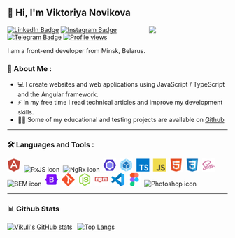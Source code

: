 ## 👋 Hi, I'm Viktoriya Novikova

<img src="https://media.giphy.com/media/v1.Y2lkPTc5MGI3NjExZDc0NTE1ODE2ZGQwNGQ4MWY3ZmVhMzFiMGEzYmZjZjA5ODk5ODJjZCZjdD1z/F73KLZL9eAfDcDQFAt/giphy.gif" width="180px" align="right"/>

<a href="https://www.linkedin.com/in/viktoryia-novikava/"><img src="https://img.shields.io/badge/LinkedIn-004182?style=flat&logo=linkedin&logoColor=white" alt="LinkedIn Badge"/></a>
<a href="https://www.instagram.com/novikowavika/"><img src="https://img.shields.io/badge/Instagram-E1306C?style=flat&logo=instagram&logoColor=white" alt="Instagram Badge"/></a>
<a href="https://t.me/vika_nowikova"><img src="https://img.shields.io/badge/Telegram-0088cc?style=flat&logo=telegram&logoColor=white" alt="Telegram Badge"/></a>
<a href="https://github.com/vikuli/"><img src="https://komarev.com/ghpvc/?username=vikuli&color=69219d&style=flat&label=Views" alt="Profile views"/></a>

I am a front-end developer from Minsk, Belarus.

### 🧐 About Me :
- 💻 I create websites and web applications using JavaScript / TypeScript and the Angular framework.
- ⚡ In my free time I read technical articles and improve my development skills.
- 👩‍💻 Some of my educational and testing projects are available on [Github](https://github.com/vikuli)

---

### 🛠️ Languages and Tools :

<img src="https://github.com/devicons/devicon/blob/master/icons/angularjs/angularjs-plain.svg" alt="Angular icon" title="Angular" height="30px"/>&nbsp;
<img src="https://cdn.cdnlogo.com/logos/r/44/rxjs.svg" alt="RxJS icon" title="RxJS" height="30px"/>&nbsp;
<img src="https://cdn.cdnlogo.com/logos/n/66/ngrx.svg" alt="NgRx icon" title="NgRx" height="30px"/>&nbsp;
<img src="https://github.com/devicons/devicon/blob/master/icons/eslint/eslint-original.svg" alt="Eslint icon" title="ESLint" height="30px"/>&nbsp;
<img src="https://github.com/devicons/devicon/blob/master/icons/webpack/webpack-original.svg" alt="Webpack icon" title="Webpack" height="30px"/>&nbsp;
<img src="https://github.com/devicons/devicon/blob/master/icons/typescript/typescript-original.svg" alt="Typescript icon" title="TypeScript" height="30px"/>&nbsp;
<img src="https://github.com/devicons/devicon/blob/master/icons/javascript/javascript-original.svg" alt="Javascript icon" title="JavaScript" height="30px"/>&nbsp;
<img src="https://github.com/devicons/devicon/blob/master/icons/html5/html5-original.svg" alt="HTML5 icon" title="HTML5" height="30px"/>&nbsp;
<img src="https://github.com/devicons/devicon/blob/master/icons/css3/css3-original.svg" alt="CSS3 icon" title="CSS3" height="30px"/>&nbsp;
<img src="https://github.com/devicons/devicon/blob/master/icons/sass/sass-original.svg" alt="SASS icon" title="SASS/SCSS" height="30px"/>&nbsp;
<img src="https://cdn.cdnlogo.com/logos/b/14/bem.svg" alt="BEM icon" title="BEM" height="30px"/>&nbsp;
<img src="https://github.com/devicons/devicon/blob/master/icons/bootstrap/bootstrap-original.svg" alt="Bootstrap icon" title="Bootstrap" height="30px"/>&nbsp;
<img src="https://github.com/devicons/devicon/blob/master/icons/git/git-original.svg" alt="Git icon" title="Git" height="30px"/>&nbsp;
<img src="https://github.com/devicons/devicon/blob/master/icons/nodejs/nodejs-original.svg" alt="Nodejs icon" title="NodeJS" height="30px"/>&nbsp;
<img src="https://github.com/devicons/devicon/blob/master/icons/npm/npm-original-wordmark.svg" alt="npm icon" title="npm" height="30px"/>&nbsp;
<img src="https://github.com/devicons/devicon/blob/master/icons/vscode/vscode-original.svg" alt="VSCode icon" title="VSCode" height="30px"/>&nbsp;
<img src="https://github.com/devicons/devicon/blob/master/icons/figma/figma-original.svg" alt="Figma icon" title="Figma" height="30px"/>&nbsp;
<img src="https://upload.wikimedia.org/wikipedia/commons/a/af/Adobe_Photoshop_CC_icon.svg" alt="Photoshop icon" title="Adobe Photoshop" height="30px"/>&nbsp;

---

### 📊 Github Stats

[![Vikuli's GitHub stats](https://github-readme-stats.vercel.app/api?username=vikuli&show_icons=true&hide_rank=true&count_private=true&theme=transparent&border_color=69219d50&icon_color=69219d&title_color=69219d&text_color=black)](https://github.com/anuraghazra/github-readme-stats)&nbsp;&nbsp;
[![Top Langs](https://github-readme-stats.vercel.app/api/top-langs/?username=vikuli&layout=compact&theme=transparent&border_color=69219d50&title_color=69219d&text_color=black)](https://github.com/anuraghazra/github-readme-stats)
